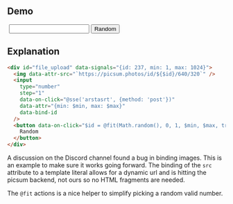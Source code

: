 ## Demo

<div
    id="file_upload"
    data-signals="{id: 237, min: 1, max: 1024}"
>
    <img class="rounded ring-4 ring-accent" data-attr-src="`https://picsum.photos/id/${$id}/640/320`" />
    <input class="input input-bordered" type="number" step="1"  data-attr="{min: $min, max: $max}" data-bind-id>
    <button class="btn btn-primary" data-on-click="$id = @fit(Math.random(), 0, 1, $min, $max, true, true)">Random</button>
</div>

## Explanation

```html
<div id="file_upload" data-signals="{id: 237, min: 1, max: 1024}">
  <img data-attr-src="`https://picsum.photos/id/${$id}/640/320`" />
  <input
    type="number"
    step="1"
    data-on-click="@sse('arstasrt', {method: 'post'})"
    data-attr="{min: $min, max: $max}"
    data-bind-id
  />
  <button data-on-click="$id = @fit(Math.random(), 0, 1, $min, $max, true, true)">
    Random
  </button>
</div>
```

A discussion on the Discord channel found a bug in binding images. This is an example to make sure it works going forward. The binding of the `src` attribute to a template literal allows for a dynamic url and is hitting the picsum backend, not ours so no HTML fragments are needed.

The `@fit` actions is a nice helper to simplify picking a random valid number.

